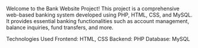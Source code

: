 Welcome to the Bank Website Project! This project is a comprehensive web-based banking system developed using PHP, HTML, CSS, and MySQL. It provides essential banking functionalities such as account management, balance inquiries, fund transfers, and more.

Technologies Used
Frontend: HTML, CSS
Backend: PHP
Database: MySQL
